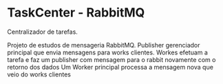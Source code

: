 # TaskCenter - RabbitMQ
Centralizador de tarefas.

Projeto de estudos de mensageria RabbitMQ.
Publisher gerenciador principal que envia mensagens para works clientes.
Workes efetuam a tarefa e faz um publisher com mensagem para o rabbit novamente com o retorno dos dados
Um Worker principal processa a mensagem nova que veio do works clientes
